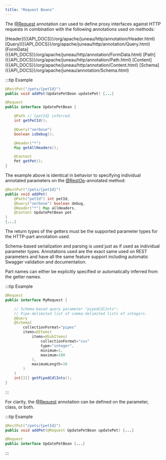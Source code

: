 ```yaml
---
title: "Request Beans"
---
```


The [@Request]({{API_DOCS}}/org/apache/juneau/http/annotation/Request.html) annotation can used to define proxy
interfaces against HTTP requests in combination with the following annotations used on methods:

<tree>
<node-0><javac-annotation>[Header]({{API_DOCS}}/org/apache/juneau/http/annotation/Header.html)</javac-annotation> <javac-annotation>[Query]({{API_DOCS}}/org/apache/juneau/http/annotation/Query.html)</javac-annotation> <javac-annotation>[FormData]({{API_DOCS}}/org/apache/juneau/http/annotation/FormData.html)</javac-annotation> <javac-annotation>[Path]({{API_DOCS}}/org/apache/juneau/http/annotation/Path.html)</javac-annotation> <javac-annotation>[Content]({{API_DOCS}}/org/apache/juneau/http/annotation/Content.html)</javac-annotation> <javac-annotation>[Schema]({{API_DOCS}}/org/apache/juneau/annotation/Schema.html)</javac-annotation></node-0>
</tree>

:::tip Example
```java
@RestPut("/pets/{petId}")
public void addPet(UpdatePetBean updatePet) {...}

@Request
public interface UpdatePetBean {

    @Path // {petId} inferred.
    int getPetId();

    @Query("verbose")
    boolean isDebug();

    @Header("*")
    Map getAllHeaders();

    @Content
    Pet getPet();
}
```

The example above is identical in behavior to specifying individual annotated parameters on the [@RestOp]({{API_DOCS}}/org/apache/juneau/rest/annotation/RestOp.html)-annotated
method:

```java
@RestPut("/pets/{petId}")
public void addPet(
    @Path("petId") int petId,
    @Query("verbose") boolean debug,
    @Header("*") Map allHeaders,
    @Content UpdatePetBean pet
)
{...}
```

The return types of the getters must be the supported parameter types for the HTTP-part annotation used.

Schema-based serialization and parsing is used just as if used as individual parameter types.
Annotations used are the exact same used on REST parameters and have all the same feature support including automatic
Swagger validation and documentation.

Part names can either be explicitly specified or automatically inferred from the getter names.

:::tip Example
```java
@Request
public interface MyRequest {

    // Schema-based query parameter "pipedCdlInts":
    // Pipe-delimited list of comma-delimited lists of integers.
    @Query
    @Schema(
        collectionFormat="pipes"
        items=@Items(
            items=@SubItems(
                collectionFormat="csv"
                type="integer",
                minimum=1,
                maximum=100
            ),
            maximumLength=10
        )
    )
    int[][] getPipedCdlInts();
}
```
:::

For clarity, the [@Request]({{API_DOCS}}/org/apache/juneau/http/annotation/Request.html) annotation can be defined on the parameter, class, or both.

:::tip Example
```java
@RestPut("/pets/{petId}")
public void addPet(@Request UpdatePetBean updatePet) {...}

@Request
public interface UpdatePetBean {...}
```
:::
